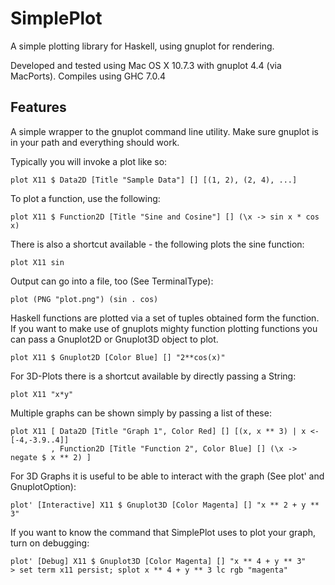 SimplePlot
==========

A simple plotting library for Haskell, using gnuplot for rendering.

Developed and tested using Mac OS X 10.7.3 with gnuplot 4.4 (via MacPorts). Compiles using GHC 7.0.4

Features
--------

A simple wrapper to the gnuplot command line utility. Make sure gnuplot is in your path and everything should work.

Typically you will invoke a plot like so:

    plot X11 $ Data2D [Title "Sample Data"] [] [(1, 2), (2, 4), ...]

To plot a function, use the following:

    plot X11 $ Function2D [Title "Sine and Cosine"] [] (\x -> sin x * cos x)

There is also a shortcut available - the following plots the sine function:

    plot X11 sin

Output can go into a file, too (See TerminalType):

    plot (PNG "plot.png") (sin . cos)

Haskell functions are plotted via a set of tuples obtained form the function. If you want to make use of gnuplots mighty function plotting functions you can pass a Gnuplot2D or Gnuplot3D object to plot.

    plot X11 $ Gnuplot2D [Color Blue] [] "2**cos(x)"

For 3D-Plots there is a shortcut available by directly passing a String:

    plot X11 "x*y"

Multiple graphs can be shown simply by passing a list of these:

    plot X11 [ Data2D [Title "Graph 1", Color Red] [] [(x, x ** 3) | x <- [-4,-3.9..4]]
             , Function2D [Title "Function 2", Color Blue] [] (\x -> negate $ x ** 2) ]

For 3D Graphs it is useful to be able to interact with the graph (See plot' and GnuplotOption):

    plot' [Interactive] X11 $ Gnuplot3D [Color Magenta] [] "x ** 2 + y ** 3"

If you want to know the command that SimplePlot uses to plot your graph, turn on debugging:

    plot' [Debug] X11 $ Gnuplot3D [Color Magenta] [] "x ** 4 + y ** 3"
    > set term x11 persist; splot x ** 4 + y ** 3 lc rgb "magenta"

